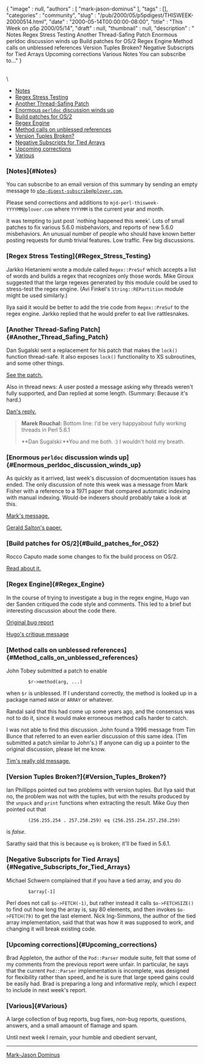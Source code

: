 {
   "image" : null,
   "authors" : [
      "mark-jason-dominus"
   ],
   "tags" : [],
   "categories" : "community",
   "slug" : "/pub/2000/05/p5pdigest/THISWEEK-20000514.html",
   "date" : "2000-05-14T00:00:00-08:00",
   "title" : "This Week on p5p 2000/05/14",
   "draft" : null,
   "thumbnail" : null,
   "description" : " Notes Regex Stress Testing Another Thread-Safing Patch Enormous perldoc discussion winds up Build patches for OS/2 Regex Engine Method calls on unblessed references Version Tuples Broken? Negative Subscripts for Tied Arrays Upcoming corrections Various Notes You can subscribe to..."
}





\
\

-   [Notes](#Notes)
-   [Regex Stress Testing](#Regex_Stress_Testing)
-   [Another Thread-Safing Patch](#Another_Thread_Safing_Patch)
-   [Enormous `perldoc` discussion winds
    up](#Enormous_perldoc_discussion_winds_up)
-   [Build patches for OS/2](#Build_patches_for_OS2)
-   [Regex Engine](#Regex_Engine)
-   [Method calls on unblessed
    references](#Method_calls_on_unblessed_references)
-   [Version Tuples Broken?](#Version_Tuples_Broken?)
-   [Negative Subscripts for Tied
    Arrays](#Negative_Subscripts_for_Tied_Arrays)
-   [Upcoming corrections](#Upcoming_corrections)
-   [Various](#Various)

### [Notes]{#Notes}

You can subscribe to an email version of this summary by sending an
empty message to
[`p5p-digest-subscribe@plover.com`.](mailto:p5p-digest-subscribe@plover.com)

Please send corrections and additions to
`mjd-perl-thisweek-YYYYMM@plover.com` where `YYYYMM` is the current year
and month.

It was tempting to just post \`nothing happened this week'. Lots of
small patches to fix various 5.6.0 misbehaviors, and reports of new
5.6.0 misbehaviors. An unusual number of people who should have known
better posting requests for dumb trivial features. Low traffic. Few big
discussions.

### [Regex Stress Testing]{#Regex_Stress_Testing}

Jarkko Hietaniemi wrote a module called `Regex::PreSuf` which accepts a
list of words and builds a regex that recognizes only those words. Mike
Giroux suggested that the large regexes generated by this module could
be used to stress-test the regex engine. (Avi Finkel's
`String::REPartition` module might be used similarly.)

Ilya said it would be better to add the trie code from `Regex::PreSuf`
to the regex engine. Jarkko replied that he would prefer to eat live
rattlesnakes.

### [Another Thread-Safing Patch]{#Another_Thread_Safing_Patch}

Dan Sugalski sent a replacement for his patch that makes the `lock()`
function thread-safe. It also exposes `lock()` functionality to XS
subroutines, and some other things.

[See the
patch.](http://www.xray.mpe.mpg.de/mailing-lists/perl5-porters/2000-05/msg00352.html)

Also in thread news: A user posted a message asking why threads weren't
fully supported, and Dan replied at some length. (Summary: Because it's
hard.)

[Dan's
reply.](http://www.xray.mpe.mpg.de/mailing-lists/perl5-porters/2000-05/msg00382.html)

> **Marek Rouchal:** Bottom line: I'd be very happyabout fully working
> threads in Perl 5.6.1
>
> **Dan Sugalski:**You and me both. :) I wouldn't hold my breath.
>
### [Enormous `perldoc` discussion winds up]{#Enormous_perldoc_discussion_winds_up}

As quickly as it arrived, last week's discussion of docmuentation issues
has ended. The only discussion of note this week was a message from Mark
Fisher with a reference to a 1971 paper that compared automatic indexing
with manual indexing. Would-be indexers should probably take a look at
this.

[Mark's
message.](http://www.xray.mpe.mpg.de/mailing-lists/perl5-porters/2000-05/msg00387.html)

[Gerald Salton's
paper.](http://cs-tr.cs.cornell.edu/Dienst/UI/2.0/Describe/ncstrl.cornell/TR71-115)

### [Build patches for OS/2]{#Build_patches_for_OS2}

Rocco Caputo made some changes to fix the build process on OS/2.

[Read about
it.](http://www.xray.mpe.mpg.de/mailing-lists/perl5-porters/2000-05/msg00357.html)

### [Regex Engine]{#Regex_Engine}

In the course of trying to investigate a bug in the regex engine, Hugo
van der Sanden critiqued the code style and comments. This led to a
brief but interesting discussion about the code there.

[Original bug
report](http://www.xray.mpe.mpg.de/mailing-lists/perl5-porters/2000-05/msg00271.html)

[Hugo's critique
message](http://www.xray.mpe.mpg.de/mailing-lists/perl5-porters/2000-05/msg00362.html)

### [Method calls on unblessed references]{#Method_calls_on_unblessed_references}

John Tobey submitted a patch to enable

            $r->method(arg, ...)

when `$r` is unblessed. If I understand correctly, the method is looked
up in a package named `HASH` or `ARRAY` or whatever.

Randal said that this had come up some years ago, and the consensus was
not to do it, since it would make erroneous method calls harder to
catch.

I was not able to find this discussion. John found a 1996 message from
Tim Bunce that referred to an even earlier discussion of this same idea.
(Tim submitted a patch similar to John's.) If anyone can dig up a
pointer to the original discussion, please let me know.

[Tim's really old
message.](http://www.xray.mpe.mpg.de/mailing-lists/perl5-porters/9607/msg00750.html)

### [Version Tuples Broken?]{#Version_Tuples_Broken?}

Ian Phillipps pointed out two problems with version tuples. But Ilya
said that no, the problem was not with the tuples, but with the results
produced by the `unpack` and `print` functions when extracting the
result. Mike Guy then pointed out that

            (256.255.254 . 257.258.259) eq (256.255.254.257.258.259)

is *false*.

Sarathy said that this is because `eq` is broken; it'll be fixed in
5.6.1.

### [Negative Subscripts for Tied Arrays]{#Negative_Subscripts_for_Tied_Arrays}

Michael Schwern complained that if you have a tied array, and you do

            $array[-1]

Perl does not call `$o->FETCH(-1)`, but rather instead it calls
`$o->FETCHSIZE()` to find out how long the array is, say 80 elements,
and then invokes `$o->FETCH(79)` to get the last element. Nick
Ing-Simmons, the author of the tied array implementation, said that that
was how it was supposed to work, and changing it will break existing
code.

### [Upcoming corrections]{#Upcoming_corrections}

Brad Appleton, the author of the `Pod::Parser` module suite, felt that
some of my comments from the previous report were unfair. In particular,
he says that the current `Pod::Parser` implementation is incomplete, was
designed for flexibility rather than speed, and he is sure that large
speed gains could be easily had. Brad is preparing a long and
informative reply, which I expect to include in next week's report.

### [Various]{#Various}

A large collection of bug reports, bug fixes, non-bug reports,
questions, answers, and a small amaount of flamage and spam.

Until next week I remain, your humble and obedient servant,

------------------------------------------------------------------------

[Mark-Jason Dominus](mailto:mjd-perl-thisweek-200005+@plover.com)


